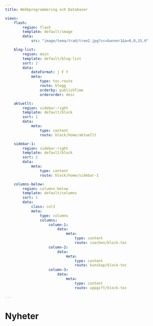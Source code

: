 ```yaml
---
title: Webbprogrammering och Databaser

views:
    flash:
        region: flash
        template: default/image
        data:
            src: "image/tema/trad/tree2.jpg?sc=banner1&a=0,0,15,0"

    blog-list:
        region: main
        template: default/blog-list
        sort: 2
        data:
            dateFormat: j F Y
            meta: 
                type: toc-route
                route: blogg
                orderby: publishTime
                orderorder: desc

    aktuellt:
        region: sidebar-right
        template: default/block
        sort: 1
        data:
            meta:
                type: content
                route: block/home/aktuellt

    sidebar-1:
        region: sidebar-right
        template: default/block
        sort: 2
        data:
            meta:
                type: content
                route: block/home/sidebar-1

    columns-below:
        region: columns-below
        template: default/columns
        sort: 1
        data:
            class: col3
            meta:
                type: columns
                columns:
                    column-1:
                        data:
                            meta:
                                type: content
                                route: coachen/block-toc
                    column-2:
                        data:
                            meta:
                                type: content
                                route: kunskap/block-toc
                    column-3:
                        data:
                            meta:
                                type: content
                                route: uppgift/block-toc

...
```

Nyheter
=========================

